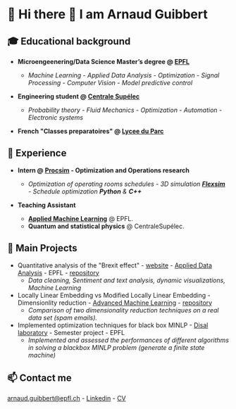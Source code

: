 # 👋 Hi there 👋 I am Arnaud Guibbert



## 🎓 Educational background

- **Microengeenering/Data Science Master’s degree @ [EPFL](https://www.epfl.ch/en/)** 

    - *Machine Learning - Applied Data Analysis - Optimization - Signal Processing - Computer Vision - Model predictive control*

- **Engineering student @ [Centrale Supélec](https://www.centralesupelec.fr/)** 

    - *Probability theory - Fluid Mechanics - Optimization - Automation - Electronic systems*

- **French "Classes preparatoires" @ [Lycee du Parc](https://lyceeduparc.fr/ldp/)** 


## 💼 Experience

- **Intern @ [Procsim](https://procsim.ch/language/en/home/) - Optimization and Operations research** 

    - *Optimization of operating rooms schedules - 3D simulation **[Flexsim](https://www.flexsim.com/)** - Schedule optimization **Python** & **C++***

- **Teaching Assistant**
  - **[Applied Machine Learning](https://edu.epfl.ch/coursebook/fr/applied-machine-learning-MICRO-455)** @ EPFL.
  - **Quantum and statistical physics** @ CentraleSupélec.

## 🧰 Main Projects

- Quantitative analysis of the "Brexit effect" - [website](https://jeannafta.github.io/brexit_story/) - [Applied Data Analysis](https://dlab.epfl.ch/teaching/fall2021/cs401/) - EPFL - [repository](https://github.com/epfl-ada/ada-2021-project-adadvanced)
    - *Data cleaning, Sentiment and text analysis, dynamic visualizations, Machine Learning* 
- Locally Linear Embedding vs Modified Locally Linear Embedding - Dimensionlity reduction - [Advanced Machine Learning](https://edu.epfl.ch/coursebook/en/advanced-machine-learning-MICRO-570) - [repository](https://github.com/arnaudguibbert/Advanced_ML_mini_project)
  - *Comparison of two dimensionality reduction techniques on a real data set (spam emails).*
- Implemented optimization techniques for black box MINLP - [Disal laboratory](https://www.epfl.ch/labs/disal/) - Semester project - EPFL
    - *Implemented and assessed the performances of different algorithms in solving a blackbox MINLP problem (generate a finite state machine)*

## 📫 Contact me

arnaud.guibbert@epfl.ch - [Linkedin](http://www.linkedin.com/in/agcs/) - [CV](CV.pdf)
<!--
**arnaudguibbert/arnaudguibbert** is a ✨ _special_ ✨ repository because its `README.md` (this file) appears on your GitHub profile.

Here are some ideas to get you started:

- 🔭 I’m currently working on ...
- 🌱 I’m currently learning ...
- 👯 I’m looking to collaborate on ...
- 🤔 I’m looking for help with ...
- 💬 Ask me about ...
- 📫 How to reach me: ...
- 😄 Pronouns: ...
- ⚡ Fun fact: ...
-->
